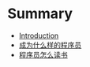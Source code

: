 # Summary

* [Introduction](README.md)
* [成为什么样的程序员](cheng-wei-shi-yao-yang-de-cheng-xu-yuan.md)
* [程序员怎么读书](cheng-xu-yuan-zen-yao-du-shu.md)

